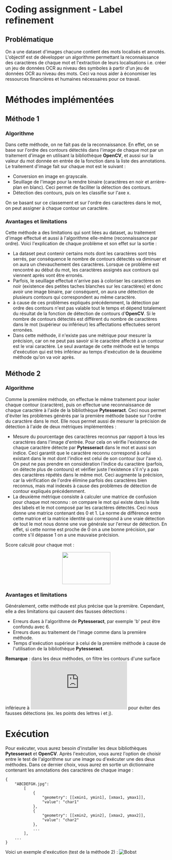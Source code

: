 # Coding assignment - Label refinement
## Problématique
On a une dataset d'images chacune contient des mots localisés et annotés. L'objectif est de développer un algorithme permettant la reconnaissance des caractères de chaque mot et l'extraction de leurs localisations i.e. créer un jeu de données OCR au niveau des symboles à partir d'un jeu de données OCR au niveau des mots. Ceci va nous aider à économiser les ressources financières et humaines nécessaires pour ce travail.


# Méthodes implémentées
## Méthode 1
### Algorithme
Dans cette méthode, on ne fait pas de la reconnaissance. En effet, on se base sur l'ordre des contours détectés dans l'image de chaque mot par un traitement d'image en utilisant la bibliothèque **OpenCV**, et aussi sur la valeur du mot donnée en entrée de la fonction dans la liste des annotations.  
Le traitement d'image fait sur chaque mot est le suivant :

- Conversion en image en grayscale.
- Seuillage de l'image pour la rendre binaire (caractères en noir et arrière-plan en blanc). Ceci permet de faciliter la détection des contours.
- Détection des contours, puis on les classifie sur l'axe x.

On se basant sur ce classement et sur l'ordre des caractères dans le mot, on peut assigner à chaque contour un caractère.
### Avantages et limitations
Cette méthode a des limitations qui sont liées au dataset, au traitement d'image effectué et aussi à l'algorithme elle-même (reconnaissance par ordre). Voici l'explication de chaque problème et son effet sur la sortie :

  
- La dataset peut contenir certains mots dont les caractères sont très serrés, par conséquence le nombre de contours détectés va diminuer et on aura un chevauchement des caractères. Lorsque ce problème est rencontré au début du mot, les caractères assignés aux contours qui viennent après vont être erronés.  
- Parfois, le seuillage effectué n'arrive pas à coloriser les caractères en noir (existence des petites taches blanches sur les caractères) et donc avoir une image binaire, par conséquent, on aura une détection de plusieurs contours qui correspondent au même caractère.  
- à cause de ces problèmes expliqués précédemment, la détection par ordre des contours n'est pas valable tout le temps et dépend totalement du résultat de la fonction de détection de contours d'**OpenCV**. Si le nombre de contours détectés est différent du nombre de caractères dans le mot (supérieur ou inférieur) les affectations effectuées seront erronées.
- Dans cette méthode, il n'existe pas une métrique pour mesurer la précision, car on ne peut pas savoir si le caractère affecté à un contour est le vrai caractère.
Le seul avantage de cette méthode est le temps d'exécution qui est très inférieur au temps d'exécution de la deuxième méthode qu'on va voir après.
## Méthode 2
### Algorithme
Comme la première méthode, on effectue le même traitement pour isoler chaque contour (caractère), puis on effectue une reconnaissance de chaque caractère à l'aide de la bibliothèque **Pytesseract**. Ceci nous permet d'éviter les problèmes générés par la première méthode basée sur l'ordre du caractère dans le mot. Elle nous permet aussi de mesurer la précision de détection à l'aide de deux métriques implémentées :

- Mesure du pourcentage des caractères reconnus par rapport à tous les caractères dans l'image d'entrée. Pour cela on vérifie l'existence de chaque caractère détecte par **Pytesseract** dans le mot et aussi son indice. Ceci garantit que le caractère reconnu correspond à celui existant dans le mot dont l'indice est celui de son contour (sur l'axe x). On peut ne pas prendre en considération l'indice du caractère (parfois, on détecte plus de contours) et vérifier juste l'existence s'il n'y a pas des caractères répétés dans le même mot. Ceci augmente la précision, car la vérification de l'ordre élimine parfois des caractères bien reconnus, mais mal indexés à cause des problèmes de détection de contour expliqués précédemment.
- La deuxième métrique consiste à calculer une matrice de confusion pour chaque mot reconnu : on compare le mot qui existe dans la liste des labels et le mot composé par les caractères détectés. Ceci nous donne une matrice contenant des 0 et 1. La norme de différence entre cette matrice et la matrice identité qui correspond à une vraie détection de tout le mot nous donne une vue générale sur l'erreur de détection. En effet, si cette norme est proche de 0 on a une bonne précision, par contre s'il dépasse 1 on a une mauvaise précision.

Score calculé pour chaque mot :          
<p align="center">
  <img width="150" height="100" src="https://latex.codecogs.com/gif.latex?N%20%3D%20%5Cfrac%7B%5Cmid%20%5Cmid%20cf%5C_mat%20-%20Id%20%5Cmid%5Cmid%5C%20%7D%7B%5Cmid%20%5Cmid%20Id%20%5Cmid%5Cmid%5C%20%7D">
</p>

### Avantages et limitations
Généralement, cette méthode est plus précise que la première. Cependant, elle a des limitations qui causent des fausses détections :  
  
- Erreurs dues à l'algorithme de **Pytesseract**, par exemple 'b' peut être confondu avec 6.  
- Erreurs dues au traitement de l'image comme dans la première méthode.
- Temps d'exécution supérieur à celui de la première méthode à cause de l'utilisation de la bibliothèque **Pytesseract**.

**Remarque** : dans les deux méthodes, on filtre les contours d'une surface inférieure à ![](https://latex.codecogs.com/gif.latex?25%20pixel%5E2) pour éviter des fausses détections (ex. les points des lettres i et j).
# Exécution
Pour exécuter, vous aurez besoin d'installer les deux bibliothèques **Pytesseract** et **OpenCV**. Après l'exécution, vous aurez l'option de choisir entre le test de l'algorithme sur une image ou d'exécuter une des deux méthodes. Dans ce dernier choix, vous aurez en sortie un dictionnaire contenant les annotations des caractères de chaque image :

	{
	    "ABCDEFGH.jpg": 
	        [
	            {
	                "geometry": [[xmin1, ymin1], [xmax1, ymax1]],
	                "value": "char1"
	            },
	            {
	                "geometry": [[xmin2, ymin2], [xmax2, ymax2]],
	                "value": "char2"
	            },
	            ...
	        ],
	    ...
	}
Voici un exemple d'exécution (test de la méthode 2) :
![Bobst](https://i.imgur.com/EJcKGF6.png)
